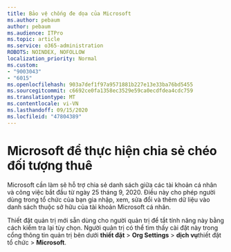 ```yaml
---
title: Bảo vệ chống đe dọa của Microsoft
ms.author: pebaum
author: pebaum
ms.audience: ITPro
ms.topic: article
ms.service: o365-administration
ROBOTS: NOINDEX, NOFOLLOW
localization_priority: Normal
ms.custom:
- "9003043"
- "6015"
ms.openlocfilehash: 903a7def1f97a9571881b227e13e33ba76bd5455
ms.sourcegitcommit: c6692ce0fa1358ec3529e59ca0ecdfdea4cdc759
ms.translationtype: MT
ms.contentlocale: vi-VN
ms.lasthandoff: 09/15/2020
ms.locfileid: "47804389"
---
```

# <a name="microsoft-to-do-cross-tenant-sharing"></a>Microsoft để thực hiện chia sẻ chéo đối tượng thuê

Microsoft cần làm sẽ hỗ trợ chia sẻ danh sách giữa các tài khoản cá nhân và công việc bắt đầu từ ngày 25 tháng 9, 2020. Điều này cho phép người dùng trong tổ chức của bạn gia nhập, xem, sửa đổi và thêm dữ liệu vào danh sách thuộc sở hữu của tài khoản Microsoft cá nhân.

Thiết đặt quản trị mới sẵn dùng cho người quản trị để tắt tính năng này bằng cách kiểm tra lại tùy chọn.
Người quản trị có thể tìm thấy cài đặt này trong cổng thông tin quản trị bên dưới **thiết đặt**  >  **Org Settings**  >  **dịch vụ**thiết đặt tổ chức  >  **Microsoft**.

